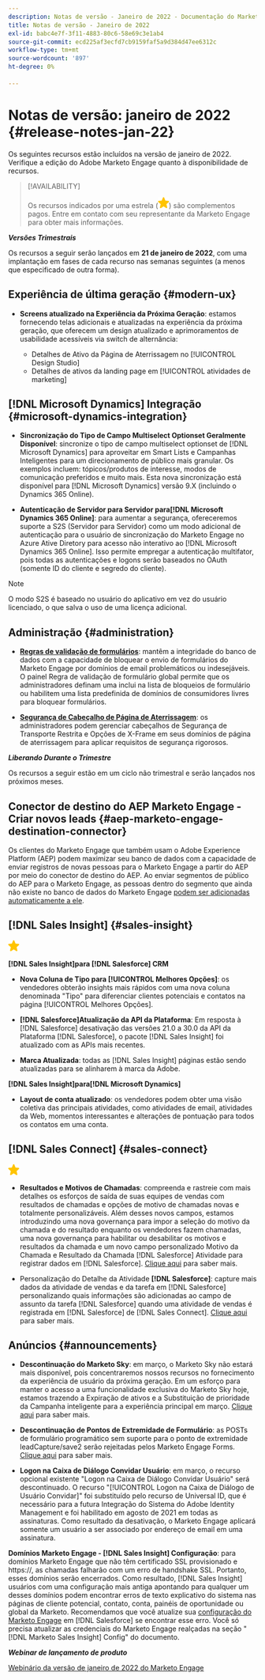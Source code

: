 ```yaml
---
description: Notas de versão - Janeiro de 2022 - Documentação do Marketo - Documentação do produto
title: Notas de versão - Janeiro de 2022
exl-id: babc4e7f-3f11-4883-80c6-58e69c3e1ab4
source-git-commit: ecd225af3ecfd7cb9159faf5a9d384d47ee6312c
workflow-type: tm+mt
source-wordcount: '897'
ht-degree: 0%

---
```


# Notas de versão: janeiro de 2022 {#release-notes-jan-22}

Os seguintes recursos estão incluídos na versão de janeiro de 2022. Verifique a edição do Adobe Marketo Engage quanto à disponibilidade de recursos.

>[!AVAILABILITY]
>
>Os recursos indicados por uma estrela (![star](assets/yellow-star.png)) são complementos pagos. Entre em contato com seu representante da Marketo Engage para obter mais informações.

**_Versões Trimestrais_**

Os recursos a seguir serão lançados em **21 de janeiro de 2022**, com uma implantação em fases de cada recurso nas semanas seguintes (a menos que especificado de outra forma).

## Experiência de última geração {#modern-ux}

* **Screens atualizado na Experiência da Próxima Geração**: estamos fornecendo telas adicionais e atualizadas na experiência da próxima geração, que oferecem um design atualizado e aprimoramentos de usabilidade acessíveis via switch de alternância:

   * Detalhes de Ativo da Página de Aterrissagem no [!UICONTROL Design Studio]
   * Detalhes de ativos da landing page em [!UICONTROL atividades de marketing]

## [!DNL Microsoft Dynamics] Integração {#microsoft-dynamics-integration}

* **Sincronização do Tipo de Campo Multiselect Optionset Geralmente Disponível**: sincronize o tipo de campo multiselect optionset de [!DNL Microsoft Dynamics] para aproveitar em Smart Lists e Campanhas Inteligentes para um direcionamento de público mais granular. Os exemplos incluem: tópicos/produtos de interesse, modos de comunicação preferidos e muito mais. Esta nova sincronização está disponível para [!DNL Microsoft Dynamics] versão 9.X (incluindo o Dynamics 365 Online).

* **Autenticação de Servidor para Servidor para[!DNL Microsoft Dynamics 365 Online]**: para aumentar a segurança, ofereceremos suporte a S2S (Servidor para Servidor) como um modo adicional de autenticação para o usuário de sincronização do Marketo Engage no Azure Ative Diretory para acesso não interativo ao [!DNL Microsoft Dynamics 365 Online]. Isso permite empregar a autenticação multifator, pois todas as autenticações e logons serão baseados no OAuth (somente ID do cliente e segredo do cliente).

>[!NOTE]
>
>O modo S2S é baseado no usuário do aplicativo em vez do usuário licenciado, o que salva o uso de uma licença adicional.

## Administração {#administration}

* **[Regras de validação de formulários](/help/marketo/product-docs/administration/settings/global-form-validation-rules.md)**: mantêm a integridade do banco de dados com a capacidade de bloquear o envio de formulários do Marketo Engage por domínios de email problemáticos ou indesejáveis. O painel Regra de validação de formulário global permite que os administradores definam uma inclui na lista de bloqueios de formulário ou habilitem uma lista predefinida de domínios de consumidores livres para bloquear formulários.

* **[Segurança de Cabeçalho de Página de Aterrissagem](/help/marketo/product-docs/administration/settings/landing-page-headers.md)**: os administradores podem gerenciar cabeçalhos de Segurança de Transporte Restrita e Opções de X-Frame em seus domínios de página de aterrissagem para aplicar requisitos de segurança rigorosos.

**_Liberando Durante o Trimestre_**

Os recursos a seguir estão em um ciclo não trimestral e serão lançados nos próximos meses.

## Conector de destino do AEP Marketo Engage - Criar novos leads {#aep-marketo-engage-destination-connector}

Os clientes do Marketo Engage que também usam o Adobe Experience Platform (AEP) podem maximizar seu banco de dados com a capacidade de enviar registros de novas pessoas para o Marketo Engage a partir do AEP por meio do conector de destino do AEP. Ao enviar segmentos de público do AEP para o Marketo Engage, as pessoas dentro do segmento que ainda não existe no banco de dados do Marketo Engage [podem ser adicionadas automaticamente a ele](/help/marketo/product-docs/core-marketo-concepts/smart-lists-and-static-lists/static-lists/push-an-adobe-experience-platform-segment-to-a-marketo-static-list.md).

## [!DNL Sales Insight] {#sales-insight}

![(estrela)](assets/yellow-star.png)

**[!DNL Sales Insight]para [!DNL Salesforce] CRM**

* **Nova Coluna de Tipo para [!UICONTROL Melhores Opções]**: os vendedores obterão insights mais rápidos com uma nova coluna denominada &quot;Tipo&quot; para diferenciar clientes potenciais e contatos na página [!UICONTROL Melhores Opções].

* **[!DNL Salesforce]Atualização da API da Plataforma**: Em resposta à [!DNL Salesforce] desativação das versões 21.0 a 30.0 da API da Plataforma [!DNL Salesforce], o pacote [!DNL Sales Insight] foi atualizado com as APIs mais recentes.

* **Marca Atualizada**: todas as [!DNL Sales Insight] páginas estão sendo atualizadas para se alinharem à marca da Adobe.

**[!DNL Sales Insight]para[!DNL Microsoft Dynamics]**

* **Layout de conta atualizado**: os vendedores podem obter uma visão coletiva das principais atividades, como atividades de email, atividades da Web, momentos interessantes e alterações de pontuação para todos os contatos em uma conta.

## [!DNL Sales Connect] {#sales-connect}

![(estrela)](assets/yellow-star.png)

* **Resultados e Motivos de Chamadas**: compreenda e rastreie com mais detalhes os esforços de saída de suas equipes de vendas com resultados de chamadas e opções de motivo de chamadas novas e totalmente personalizáveis. Além desses novos campos, estamos introduzindo uma nova governança para impor a seleção do motivo da chamada e do resultado enquanto os vendedores fazem chamadas, uma nova governança para habilitar ou desabilitar os motivos e resultados da chamada e um novo campo personalizado Motivo da Chamada e Resultado da Chamada [!DNL Salesforce] Atividade para registrar dados em [!DNL Salesforce]. [Clique aqui](https://nation.marketo.com/t5/product-blogs/sales-connect-enhancements-to-call-outcomes-q1-22-release/ba-p/319812) para saber mais.

* Personalização do Detalhe da Atividade **[!DNL Salesforce]**: capture mais dados da atividade de vendas e da tarefa em [!DNL Salesforce] personalizando quais informações são adicionadas ao campo de assunto da tarefa [!DNL Salesforce] quando uma atividade de vendas é registrada em [!DNL Salesforce] de [!DNL Sales Connect]. [Clique aqui](https://nation.marketo.com/t5/product-blogs/sales-connect-enahncements-to-activity-logging-to-salesforce-q1/ba-p/319819) para saber mais.

## Anúncios {#announcements}

* **Descontinuação do Marketo Sky**: em março, o Marketo Sky não estará mais disponível, pois concentraremos nossos recursos no fornecimento da experiência de usuário da próxima geração. Em um esforço para manter o acesso a uma funcionalidade exclusiva do Marketo Sky hoje, estamos trazendo a Expiração de ativos e a Substituição de prioridade da Campanha inteligente para a experiência principal em março. [Clique aqui](https://nation.marketo.com/t5/the-modern-ux/marketo-sky-deprecation-notice/ba-p/320115#M33) para saber mais.

* **Descontinuação de Pontos de Extremidade de Formulário**: as POSTs de formulário programático sem suporte para o ponto de extremidade leadCapture/save2 serão rejeitadas pelos Marketo Engage Forms. [Clique aqui](https://nation.marketo.com/t5/product-documents/updated-october-2021-upcoming-changes-to-the-marketo-engage-form/ta-p/306631) para saber mais.

* **Logon na Caixa de Diálogo Convidar Usuário**: em março, o recurso opcional existente &quot;Logon na Caixa de Diálogo Convidar Usuário&quot; será descontinuado. O recurso &quot;[!UICONTROL Logon na Caixa de Diálogo de Usuário Convidar]&quot; foi substituído pelo recurso de Universal ID, que é necessário para a futura Integração do Sistema do Adobe Identity Management e foi habilitado em agosto de 2021 em todas as assinaturas. Como resultado da desativação, o Marketo Engage aplicará somente um usuário a ser associado por endereço de email em uma assinatura.

**Domínios Marketo Engage - [!DNL Sales Insight] Configuração**: para domínios Marketo Engage que não têm certificado SSL provisionado e https://, as chamadas falharão com um erro de handshake SSL. Portanto, esses domínios serão encerrados. Como resultado, [!DNL Sales Insight] usuários com uma configuração mais antiga apontando para qualquer um desses domínios podem encontrar erros de texto explicativo do sistema nas páginas de cliente potencial, contato, conta, painéis de oportunidade ou global da Marketo. Recomendamos que você atualize sua [configuração do Marketo Engage](/help/marketo/product-docs/marketo-sales-insight/msi-for-salesforce/configuration/configure-marketo-sales-insight-in-salesforce-enterprise-unlimited.md) em [!DNL Salesforce] se encontrar esse erro. Você só precisa atualizar as credenciais do Marketo Engage realçadas na seção &quot;[!DNL Marketo Sales Insight] Config&quot; do documento.

**_Webinar de lançamento de produto_**

[Webinário da versão de janeiro de 2022 do Marketo Engage](https://engage.marketo.com/2022_January_Release_Webinar_DemandPage.html)
